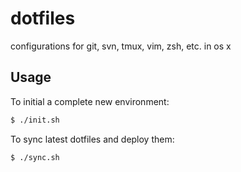 # dotfiles

configurations for git, svn, tmux, vim, zsh, etc. in os x

## Usage

To initial a complete new environment:

```bash
$ ./init.sh
```

To sync latest dotfiles and deploy them:

```bash
$ ./sync.sh
```
